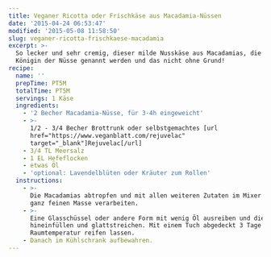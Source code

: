 ```yaml
---
title: Veganer Ricotta oder Frischkäse aus Macadamia-Nüssen
date: '2015-04-24 06:53:47'
modified: '2015-05-08 11:58:50'
slug: veganer-ricotta-frischkaese-macadamia
excerpt: >-
  So lecker und sehr cremig, dieser milde Nusskäse aus Macadamias, die auch die
  Königin der Nüsse genannt werden und das nicht ohne Grund!
recipe:
  name: ''
  prepTime: PT5M
  totalTime: PT5M
  servings: 1 Käse
  ingredients:
    - '2 Becher Macadamia-Nüsse, für 3-4h eingeweicht'
    - >-
      1/2 - 3/4 Becher Brottrunk oder selbstgemachtes [url
      href="https://www.veganblatt.com/rejuvelac"
      target="_blank"]Rejuvelac[/url]
    - 3/4 TL Meersalz
    - 1 EL Hefeflocken
    - etwas Öl
    - 'optional: Lavendelblüten oder Kräuter zum Rollen'
  instructions:
    - >-
      Die Macadamias abtropfen und mit allen weiteren Zutaten im Mixer zu einer
      ganz feinen Masse verarbeiten.
    - >-
      Eine Glasschüssel oder andere Form mit wenig Öl ausreiben und die Masse
      hineinfüllen und glattstreichen. Mit einem Tuch abgedeckt 3 Tage bei
      Raumtemperatur reifen lassen.
    - Danach im Kühlschrank aufbewahren.
---
```


